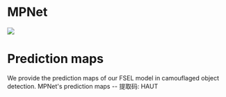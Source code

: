 # MPNet
![](https)

# Prediction maps
We provide the prediction maps of our FSEL model in camouflaged object detection.
MPNet's prediction maps --   <!-- [Baidu](https://pan.baidu.com/s/1cJSfzD-izhIX946K5b1mkg) -->  提取码: HAUT  
